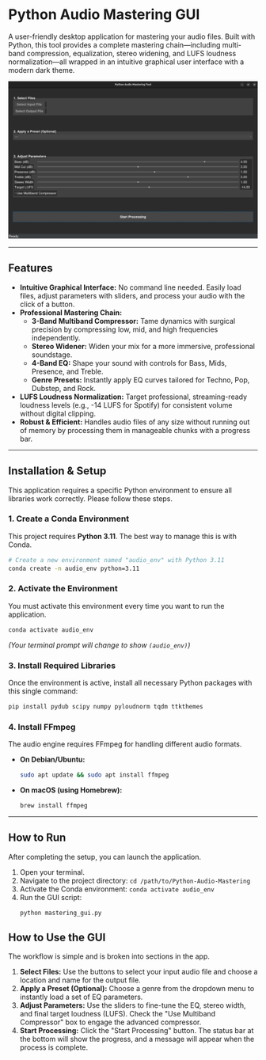 # Python Audio Mastering GUI

A user-friendly desktop application for mastering your audio files. Built with Python, this tool provides a complete mastering chain—including multi-band compression, equalization, stereo widening, and LUFS loudness normalization—all wrapped in an intuitive graphical user interface with a modern dark theme.

![Screenshot of the Mastering GUI](screenshot_github.png)

---

## Features

-   **Intuitive Graphical Interface:** No command line needed. Easily load files, adjust parameters with sliders, and process your audio with the click of a button.
-   **Professional Mastering Chain:**
    -   **3-Band Multiband Compressor:** Tame dynamics with surgical precision by compressing low, mid, and high frequencies independently.
    -   **Stereo Widener:** Widen your mix for a more immersive, professional soundstage.
    -   **4-Band EQ:** Shape your sound with controls for Bass, Mids, Presence, and Treble.
    -   **Genre Presets:** Instantly apply EQ curves tailored for Techno, Pop, Dubstep, and Rock.
-   **LUFS Loudness Normalization:** Target professional, streaming-ready loudness levels (e.g., -14 LUFS for Spotify) for consistent volume without digital clipping.
-   **Robust & Efficient:** Handles audio files of any size without running out of memory by processing them in manageable chunks with a progress bar.

---

## Installation & Setup

This application requires a specific Python environment to ensure all libraries work correctly. Please follow these steps.

### 1. Create a Conda Environment

This project requires **Python 3.11**. The best way to manage this is with Conda.

```bash
# Create a new environment named "audio_env" with Python 3.11
conda create -n audio_env python=3.11
```

### 2. Activate the Environment

You must activate this environment every time you want to run the application.

```bash
conda activate audio_env
```
*(Your terminal prompt will change to show `(audio_env)`)*

### 3. Install Required Libraries

Once the environment is active, install all necessary Python packages with this single command:

```bash
pip install pydub scipy numpy pyloudnorm tqdm ttkthemes
```

### 4. Install FFmpeg

The audio engine requires FFmpeg for handling different audio formats.
-   **On Debian/Ubuntu:**
    ```bash
    sudo apt update && sudo apt install ffmpeg
    ```
-   **On macOS (using Homebrew):**
    ```bash
    brew install ffmpeg
    ```

---

## How to Run

After completing the setup, you can launch the application.

1.  Open your terminal.
2.  Navigate to the project directory: `cd /path/to/Python-Audio-Mastering`
3.  Activate the Conda environment: `conda activate audio_env`
4.  Run the GUI script:
    ```bash
    python mastering_gui.py
    ```

## How to Use the GUI

The workflow is simple and is broken into sections in the app.

1.  **Select Files:** Use the buttons to select your input audio file and choose a location and name for the output file.
2.  **Apply a Preset (Optional):** Choose a genre from the dropdown menu to instantly load a set of EQ parameters.
3.  **Adjust Parameters:** Use the sliders to fine-tune the EQ, stereo width, and final target loudness (LUFS). Check the "Use Multiband Compressor" box to engage the advanced compressor.
4.  **Start Processing:** Click the "Start Processing" button. The status bar at the bottom will show the progress, and a message will appear when the process is complete.
